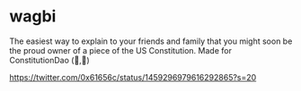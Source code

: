 # wagbi
The easiest way to explain to your friends and family that you might soon be the proud owner of a piece of the US Constitution. Made for ConstitutionDao (📜,📜)

https://twitter.com/0x61656c/status/1459296979616292865?s=20
